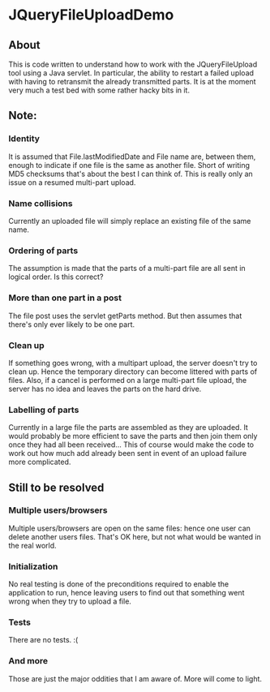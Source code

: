 # JQueryFileUploadDemo
## About
This is code written to understand how to work with the JQueryFileUpload tool using a Java servlet. 
In particular, the ability to restart a failed upload with having to retransmit the already transmitted parts.
It is at the moment very much a test bed with some rather hacky bits in it.

## Note:

### Identity
It is assumed that File.lastModifiedDate and File name are, between them, enough to indicate if one file is the same as another file.
Short of writing MD5 checksums that's about the best I can think of. This is really only an issue on a resumed multi-part upload.

### Name collisions
Currently an uploaded file will simply replace an existing file of the same name.

### Ordering of parts
The assumption is made that the parts of a multi-part file are all sent in logical order. Is this correct?

### More than one part in a post
The file post uses the servlet getParts method. But then assumes that there's only ever likely to be one part.

### Clean up
If something goes wrong, with a multipart upload, the server doesn't try to clean up. Hence the temporary directory 
can become littered with parts of files. Also, if a cancel is performed on a large multi-part file upload, the server has no 
idea and leaves the parts on the hard drive.

### Labelling of parts
Currently in a large file the parts are assembled as they are uploaded. It would probably be more efficient to 
save the parts and then join them only once they had all been received... This of course would make the code to work
out how much add already been sent in event of an upload failure more complicated.

## Still to be resolved

### Multiple users/browsers
Multiple users/browsers are open on the same files: hence one user can delete another users files. 
That's OK here, but not what would be wanted in the real world. 

### Initialization
No real testing is done of the preconditions required to enable the application to run, hence leaving users to find out 
that something went wrong when they try to upload a file.

### Tests
There are no tests. :( 

### And more
Those are just the major oddities that I am aware of. More will come to light.

